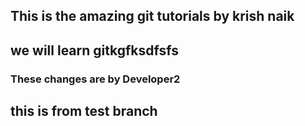## This is the amazing git tutorials by krish naik
## we will learn gitkgfksdfsfs
### These changes are by Developer2
## this is from test branch
